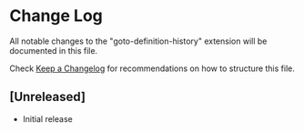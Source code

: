 # Change Log

All notable changes to the "goto-definition-history" extension will be documented in this file.

Check [Keep a Changelog](http://keepachangelog.com/) for recommendations on how to structure this file.

## [Unreleased]

- Initial release